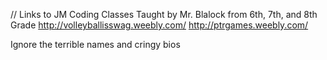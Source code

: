 // Links to JM Coding Classes Taught by Mr. Blalock from 6th, 7th, and 8th Grade
http://volleyballisswag.weebly.com/
http://ptrgames.weebly.com/

Ignore the terrible names and cringy bios
